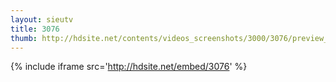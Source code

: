 ```yaml
---
layout: sieutv
title: 3076
thumb: http://hdsite.net/contents/videos_screenshots/3000/3076/preview_360p.mp4.jpg
---
```

{% include iframe src='http://hdsite.net/embed/3076' %}
 
